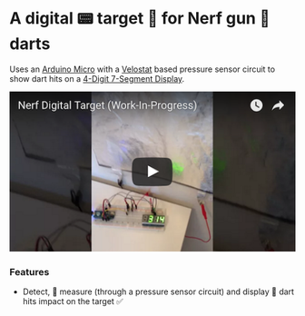 # A digital :pager: target :dart: for Nerf gun :gun: darts

Uses an [Arduino Micro](https://store.arduino.cc/arduino-micro) with a [Velostat](https://en.wikipedia.org/wiki/Velostat) based pressure sensor circuit to show dart hits on a [4-Digit 7-Segment Display](https://www.adafruit.com/product/880).

<p align="center">
  <a href="http://www.youtube.com/watch?v=FRkOJmAujnU">
    <img src="https://github.com/hfreire/nerf-digital-target/raw/master/share/youtube/nerf-digital-target-work-in-progress.png" width="620"></p>
  </a>
</p>

### Features
* Detect, :muscle: measure (through a pressure sensor circuit) and display :dart: dart hits impact on the target :white_check_mark:
